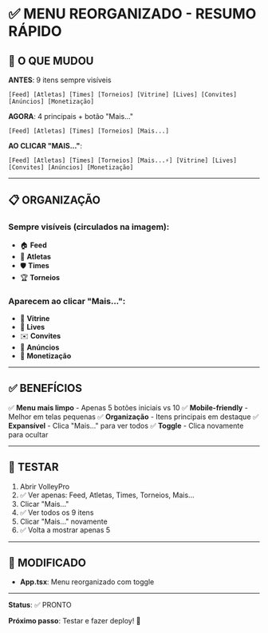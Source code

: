 # ✅ MENU REORGANIZADO - RESUMO RÁPIDO

## 🎯 O QUE MUDOU

**ANTES**: 9 itens sempre visíveis
```
[Feed] [Atletas] [Times] [Torneios] [Vitrine] [Lives] [Convites] [Anúncios] [Monetização]
```

**AGORA**: 4 principais + botão "Mais..."
```
[Feed] [Atletas] [Times] [Torneios] [Mais...]
```

**AO CLICAR "MAIS..."**:
```
[Feed] [Atletas] [Times] [Torneios] [Mais...⚡] [Vitrine] [Lives] [Convites] [Anúncios] [Monetização]
```

---

## 📋 ORGANIZAÇÃO

### **Sempre visíveis** (circulados na imagem):
- 🏠 **Feed**
- 👥 **Atletas**
- 🛡️ **Times**
- 🏆 **Torneios**

### **Aparecem ao clicar "Mais..."**:
- 🏪 **Vitrine**
- 📡 **Lives**
- ✉️ **Convites**
- 📢 **Anúncios**
- 👑 **Monetização**

---

## ✅ BENEFÍCIOS

✅ **Menu mais limpo** - Apenas 5 botões iniciais vs 10
✅ **Mobile-friendly** - Melhor em telas pequenas
✅ **Organização** - Itens principais em destaque
✅ **Expansível** - Clica "Mais..." para ver todos
✅ **Toggle** - Clica novamente para ocultar

---

## 🧪 TESTAR

1. Abrir VolleyPro
2. ✅ Ver apenas: Feed, Atletas, Times, Torneios, Mais...
3. Clicar "Mais..."
4. ✅ Ver todos os 9 itens
5. Clicar "Mais..." novamente
6. ✅ Volta a mostrar apenas 5

---

## 📁 MODIFICADO

- **App.tsx**: Menu reorganizado com toggle

---

**Status**: ✅ PRONTO

**Próximo passo**: Testar e fazer deploy! 🚀
